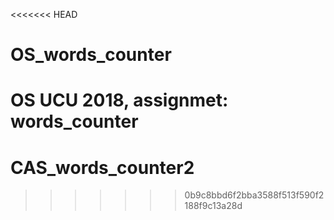 <<<<<<< HEAD
# OS_words_counter
OS UCU 2018, assignmet: words_counter
=======
# CAS_words_counter2
>>>>>>> 0b9c8bbd6f2bba3588f513f590f2188f9c13a28d
